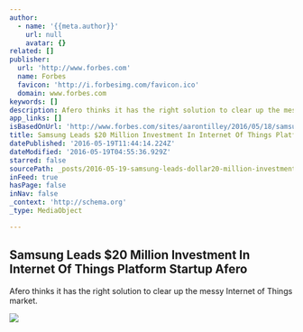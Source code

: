 ```yaml
---
author:
  - name: '{{meta.author}}'
    url: null
    avatar: {}
related: []
publisher:
  url: 'http://www.forbes.com'
  name: Forbes
  favicon: 'http://i.forbesimg.com/favicon.ico'
  domain: www.forbes.com
keywords: []
description: Afero thinks it has the right solution to clear up the messy Internet of Things market.
app_links: []
isBasedOnUrl: 'http://www.forbes.com/sites/aarontilley/2016/05/18/samsung-leads-20-million-investment-in-internet-of-things-platform-startup-afero/'
title: Samsung Leads $20 Million Investment In Internet Of Things Platform Startup Afero
datePublished: '2016-05-19T11:44:14.224Z'
dateModified: '2016-05-19T04:55:36.929Z'
starred: false
sourcePath: _posts/2016-05-19-samsung-leads-dollar20-million-investment-in-internet-of-things-p.md
inFeed: true
hasPage: false
inNav: false
_context: 'http://schema.org'
_type: MediaObject

---
```

<article style=""><h1>Samsung Leads $20 Million Investment In Internet Of Things Platform Startup Afero</h1><p>Afero thinks it has the right solution to clear up the messy Internet of Things market.</p><img src="http://blogs-images.forbes.com/aarontilley/files/2016/05/ASR-01-1000-e1463613307732.jpg" /></article>